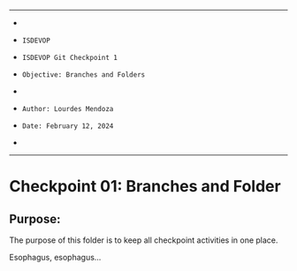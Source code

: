 **********************************************************************
*
*     ISDEVOP
*     ISDEVOP Git Checkpoint 1
*     Objective: Branches and Folders
*     
*     Author: Lourdes Mendoza
*     Date: February 12, 2024
*     
**********************************************************************

# Checkpoint 01: Branches and Folder
## Purpose:
The purpose of this folder is to keep all checkpoint activities in one place.

Esophagus, esophagus...